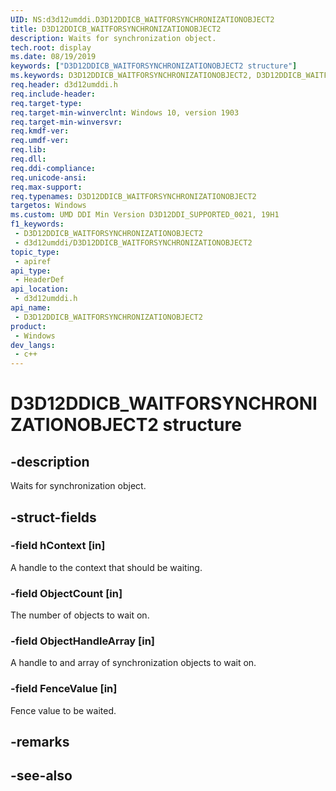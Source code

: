 ```yaml
---
UID: NS:d3d12umddi.D3D12DDICB_WAITFORSYNCHRONIZATIONOBJECT2
title: D3D12DDICB_WAITFORSYNCHRONIZATIONOBJECT2
description: Waits for synchronization object.
tech.root: display
ms.date: 08/19/2019
keywords: ["D3D12DDICB_WAITFORSYNCHRONIZATIONOBJECT2 structure"]
ms.keywords: D3D12DDICB_WAITFORSYNCHRONIZATIONOBJECT2, D3D12DDICB_WAITFORSYNCHRONIZATIONOBJECT2,
req.header: d3d12umddi.h
req.include-header: 
req.target-type: 
req.target-min-winverclnt: Windows 10, version 1903
req.target-min-winversvr: 
req.kmdf-ver: 
req.umdf-ver: 
req.lib: 
req.dll: 
req.ddi-compliance: 
req.unicode-ansi: 
req.max-support: 
req.typenames: D3D12DDICB_WAITFORSYNCHRONIZATIONOBJECT2
targetos: Windows
ms.custom: UMD DDI Min Version D3D12DDI_SUPPORTED_0021, 19H1
f1_keywords:
 - D3D12DDICB_WAITFORSYNCHRONIZATIONOBJECT2
 - d3d12umddi/D3D12DDICB_WAITFORSYNCHRONIZATIONOBJECT2
topic_type:
 - apiref
api_type:
 - HeaderDef
api_location:
 - d3d12umddi.h
api_name:
 - D3D12DDICB_WAITFORSYNCHRONIZATIONOBJECT2
product:
 - Windows
dev_langs:
 - c++
---
```


# D3D12DDICB_WAITFORSYNCHRONIZATIONOBJECT2 structure


## -description

Waits for synchronization object.

## -struct-fields

### -field hContext [in]

A handle to the context that should be waiting.

### -field ObjectCount [in]

The number of objects to wait on.

### -field ObjectHandleArray [in]

A handle to and array of synchronization objects to wait on.

### -field FenceValue [in]

 
Fence value to be waited.

## -remarks

## -see-also

